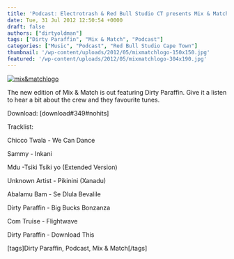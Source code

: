 ```yaml
---
title: 'Podcast: Electrotrash & Red Bull Studio CT presents Mix & Match 03 Dirty Paraffin'
date: Tue, 31 Jul 2012 12:50:54 +0000
draft: false
authors: ["dirtyoldman"]
tags: ["Dirty Paraffin", "Mix & Match", "Podcast"]
categories: ["Music", "Podcast", "Red Bull Studio Cape Town"]
thumbnail: '/wp-content/uploads/2012/05/mixmatchlogo-150x150.jpg'
featured: '/wp-content/uploads/2012/05/mixmatchlogo-304x190.jpg'
---
```


[![](/wp-content/uploads/2012/05/mixmatchlogo-e1336390315145.jpg "mix&matchlogo")](/2012/05/08/podcast-red-bull-studios-ct-electrotrash-presents-mix-match-01-7ft-soundsystem/mixmatchlogo/)

The new edition of Mix & Match is out featuring Dirty Paraffin. Give it a listen to hear a bit about the crew and they favourite tunes.

Download: \[download#349#nohits\]

Tracklist:

Chicco Twala - We Can Dance

Sammy - Inkani

Mdu -Tsiki Tsiki yo (Extended Version)

Unknown Artist - Pikinini (Xanadu)

Abalamu Bam - Se Dlula Bevalile

Dirty Paraffin - Big Bucks Bonzanza

Com Truise - Flightwave

Dirty Paraffin - Download This

\[tags\]Dirty Paraffin, Podcast, Mix & Match\[/tags\]
